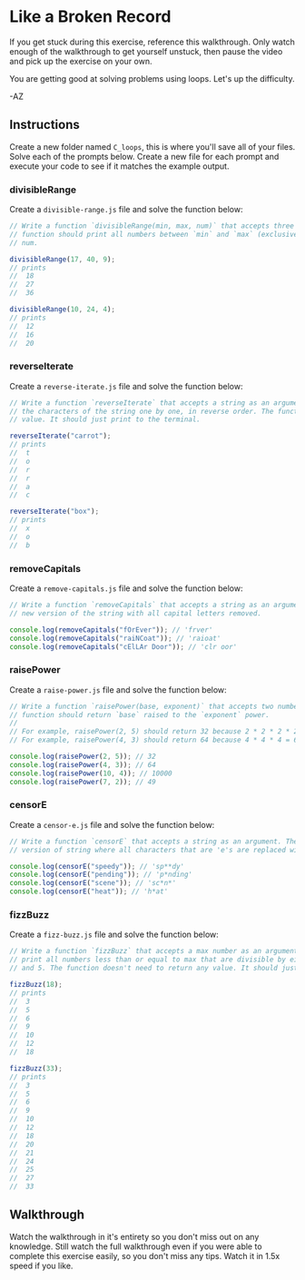 # Like a Broken Record

If you get stuck during this exercise, reference this walkthrough. Only watch enough of the
walkthrough to get yourself unstuck, then pause the video and pick up the exercise on your own.

You are getting good at solving problems using loops. Let's up the difficulty.

-AZ

## Instructions

Create a new folder named `C_loops`, this is where you'll save all of your files. Solve each of the
prompts below. Create a new file for each prompt and execute your code to see if it matches the
example output.

### divisibleRange

Create a `divisible-range.js` file and solve the function below:

```js
// Write a function `divisibleRange(min, max, num)` that accepts three numbers as arguments. The
// function should print all numbers between `min` and `max` (exclusive) that are also divisible by
// num.

divisibleRange(17, 40, 9);
// prints
//  18
//  27
//  36

divisibleRange(10, 24, 4);
// prints
//  12
//  16
//  20
```

### reverseIterate

Create a `reverse-iterate.js` file and solve the function below:

```js
// Write a function `reverseIterate` that accepts a string as an argument. The function should print
// the characters of the string one by one, in reverse order. The function doesn't need to return any
// value. It should just print to the terminal.

reverseIterate("carrot");
// prints
//  t
//  o
//  r
//  r
//  a
//  c

reverseIterate("box");
// prints
//  x
//  o
//  b
```

### removeCapitals

Create a `remove-capitals.js` file and solve the function below:

```js
// Write a function `removeCapitals` that accepts a string as an argument. The function should return a
// new version of the string with all capital letters removed.

console.log(removeCapitals("fOrEver")); // 'frver'
console.log(removeCapitals("raiNCoat")); // 'raioat'
console.log(removeCapitals("cElLAr Door")); // 'clr oor'
```

### raisePower

Create a `raise-power.js` file and solve the function below:

```js
// Write a function `raisePower(base, exponent)` that accepts two numbers, `base` and `exponent`. The
// function should return `base` raised to the `exponent` power.
//
// For example, raisePower(2, 5) should return 32 because 2 * 2 * 2 * 2 * 2 = 32 
// For example, raisePower(4, 3) should return 64 because 4 * 4 * 4 = 64

console.log(raisePower(2, 5)); // 32
console.log(raisePower(4, 3)); // 64
console.log(raisePower(10, 4)); // 10000
console.log(raisePower(7, 2)); // 49
```

### censorE

Create a `censor-e.js` file and solve the function below:

```js
// Write a function `censorE` that accepts a string as an argument. The function should return the a new
// version of string where all characters that are 'e's are replaced with '*'s.

console.log(censorE("speedy")); // 'sp**dy'
console.log(censorE("pending")); // 'p*nding'
console.log(censorE("scene")); // 'sc*n*'
console.log(censorE("heat")); // 'h*at'
```

### fizzBuzz

Create a `fizz-buzz.js` file and solve the function below:

```js
// Write a function `fizzBuzz` that accepts a max number as an argument. The function should
// print all numbers less than or equal to max that are divisible by either 3 or 5 but not both 3
// and 5. The function doesn't need to return any value. It should just print to the terminal.

fizzBuzz(18);
// prints
//  3
//  5
//  6
//  9
//  10
//  12
//  18

fizzBuzz(33);
// prints
//  3
//  5
//  6
//  9
//  10
//  12
//  18
//  20
//  21
//  24
//  25
//  27
//  33
```

## Walkthrough

Watch the walkthrough in it's entirety so you don't miss out on any knowledge. Still watch the full
walkthrough even if you were able to complete this exercise easily, so you don't miss any tips.
Watch it in 1.5x speed if you like.
